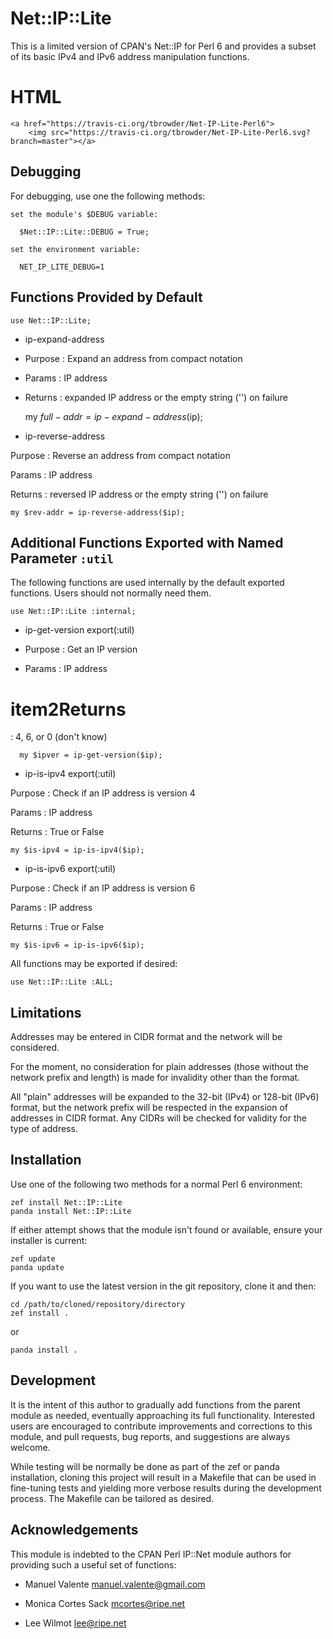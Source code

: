 Net::IP::Lite
=============

This is a limited version of CPAN's Net::IP for Perl 6 and provides a subset of its basic IPv4 and IPv6 address manipulation functions.

HTML
====

    <a href="https://travis-ci.org/tbrowder/Net-IP-Lite-Perl6">
        <img src="https://travis-ci.org/tbrowder/Net-IP-Lite-Perl6.svg?branch=master"></a>

Debugging
---------

For debugging, use one the following methods:

    set the module's $DEBUG variable:

      $Net::IP::Lite::DEBUG = True;

    set the environment variable:

      NET_IP_LITE_DEBUG=1

Functions Provided by Default
-----------------------------

    use Net::IP::Lite;

  * ip-expand-address

  * Purpose : Expand an address from compact notation

  * Params : IP address

  * Returns : expanded IP address or the empty string ('') on failure

      my $full-addr = ip-expand-address($ip);

  * ip-reverse-address

Purpose : Reverse an address from compact notation

Params : IP address

Returns : reversed IP address or the empty string ('') on failure

    my $rev-addr = ip-reverse-address($ip);

Additional Functions Exported with Named Parameter `:util`
----------------------------------------------------------

The following functions are used internally by the default exported functions. Users should not normally need them.

    use Net::IP::Lite :internal;

  * ip-get-version export(:util)

  * Purpose : Get an IP version

  * Params : IP address

item2Returns
============

: 4, 6, or 0 (don't know)

      my $ipver = ip-get-version($ip);

  * ip-is-ipv4 export(:util)

Purpose : Check if an IP address is version 4

Params : IP address

Returns : True or False

    my $is-ipv4 = ip-is-ipv4($ip);

  * ip-is-ipv6 export(:util)

Purpose : Check if an IP address is version 6

Params : IP address

Returns : True or False

    my $is-ipv6 = ip-is-ipv6($ip);

All functions may be exported if desired:

    use Net::IP::Lite :ALL;

Limitations
-----------

Addresses may be entered in CIDR format and the network will be considered.

For the moment, no consideration for plain addresses (those without the network prefix and length) is made for invalidity other than the format.

All "plain" addresses will be expanded to the 32-bit (IPv4) or 128-bit (IPv6) format, but the network prefix will be respected in the expansion of addresses in CIDR format. Any CIDRs will be checked for validity for the type of address.

Installation
------------

Use one of the following two methods for a normal Perl 6 environment:

    zef install Net::IP::Lite
    panda install Net::IP::Lite

If either attempt shows that the module isn't found or available, ensure your installer is current:

    zef update
    panda update

If you want to use the latest version in the git repository, clone it and then:

    cd /path/to/cloned/repository/directory
    zef install .

or

    panda install .

Development
-----------

It is the intent of this author to gradually add functions from the parent module as needed, eventually approaching its full functionality. Interested users are encouraged to contribute improvements and corrections to this module, and pull requests, bug reports, and suggestions are always welcome.

While testing will be normally be done as part of the zef or panda installation, cloning this project will result in a Makefile that can be used in fine-tuning tests and yielding more verbose results during the development process. The Makefile can be tailored as desired.

Acknowledgements
----------------

This module is indebted to the CPAN Perl IP::Net module authors for providing such a useful set of functions:

  * Manuel Valente <manuel.valente@gmail.com>

  * Monica Cortes Sack <mcortes@ripe.net>

  * Lee Wilmot <lee@ripe.net>
